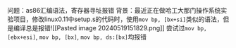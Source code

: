问题：as86汇编语法，寄存器寻址报错
背景：最近正在做哈工大那门操作系统实验项目，修改linux0.11中setup.s的代码时，使用`mov bp, [bx+si]`类似的语法，但是编译总是报错![[Pasted image 20240519151829.png]]
尝试过`mov bp, [ebx+esi]`, `mov bp, [bx]`, `mov bp, ds:[bx]`均报错
